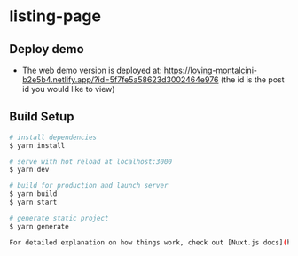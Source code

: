 # listing-page

## Deploy demo

- The web demo version is deployed at: https://loving-montalcini-b2e5b4.netlify.app/?id=5f7fe5a58623d3002464e976 (the id is the post id you would like to view)

## Build Setup

```bash
# install dependencies
$ yarn install

# serve with hot reload at localhost:3000
$ yarn dev

# build for production and launch server
$ yarn build
$ yarn start

# generate static project
$ yarn generate

For detailed explanation on how things work, check out [Nuxt.js docs](https://nuxtjs.org).
```
